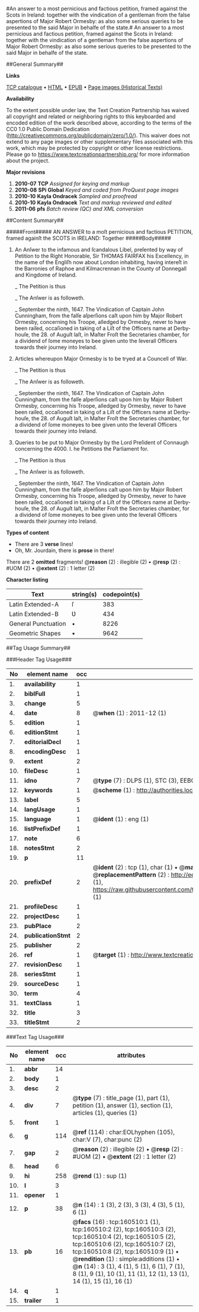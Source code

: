 #An answer to a most pernicious and factious petition, framed against the Scots in Ireland: together with the vindication of a gentleman from the false aspertions of Major Robert Ormesby: as also some serious queries to be presented to the said Major in behalfe of the state.#
An answer to a most pernicious and factious petition, framed against the Scots in Ireland: together with the vindication of a gentleman from the false aspertions of Major Robert Ormesby: as also some serious queries to be presented to the said Major in behalfe of the state.

##General Summary##

**Links**

[TCP catalogue](http://www.ota.ox.ac.uk/tcp/)  • 
[HTML](http://tei.it.ox.ac.uk/tcp/Texts-HTML/free/A75/A75408.html)  • 
[EPUB](http://tei.it.ox.ac.uk/tcp/Texts-EPUB/free/A75/A75408.epub) • 
[Page images (Historical Texts)](https://historicaltexts.jisc.ac.uk/eebo-99860784e)

**Availability**

To the extent possible under law, the Text Creation Partnership has waived all copyright and related or neighboring rights to this keyboarded and encoded edition of the work described above, according to the terms of the CC0 1.0 Public Domain Dedication (http://creativecommons.org/publicdomain/zero/1.0/). This waiver does not extend to any page images or other supplementary files associated with this work, which may be protected by copyright or other license restrictions. Please go to https://www.textcreationpartnership.org/ for more information about the project.

**Major revisions**

1. __2010-07__ __TCP__ *Assigned for keying and markup*
1. __2010-08__ __SPi Global__ *Keyed and coded from ProQuest page images*
1. __2010-10__ __Kayla Ondracek__ *Sampled and proofread*
1. __2010-10__ __Kayla Ondracek__ *Text and markup reviewed and edited*
1. __2011-06__ __pfs__ *Batch review (QC) and XML conversion*

##Content Summary##

#####Front#####
AN ANSWER to a moſt pernicious and factious PETITION, framed againſt the SCOTS in IRELAND: Together 
#####Body#####

1. An Anſwer to the infamous and ſcandalous Libel, preſented by way of Petition to the Right Honorable, Sir THOMAS FAIRFAX his Excellency, in the name of the Engliſh now about London inhabiting, having intereſt in the Barronies of Raphoe and Kilmacrennan in the County of Donnegall and Kingdome of Ireland.

    _ The Petition is thus

    _ The Anſwer is as followeth.

    _ September the ninth, 1647. The Vindication of Captain John Cunningham, from the falſe aſperſions caſt upon him by Major Robert Ormesby, concerning his Troope, alledged by Ormesby, never to have been raiſed, occaſioned in taking of a Liſt of the Officers name at Derby-houſe, the 28. of Auguſt laſt, in Maſter Froſt the Secretaries chamber, for a dividend of ſome moneyes to bee given unto the ſeverall Officers towards their journey into Ireland.

1. Articles whereupon Major Ormesby is to be tryed at a Councell of War.

    _ The Petition is thus

    _ The Anſwer is as followeth.

    _ September the ninth, 1647. The Vindication of Captain John Cunningham, from the falſe aſperſions caſt upon him by Major Robert Ormesby, concerning his Troope, alledged by Ormesby, never to have been raiſed, occaſioned in taking of a Liſt of the Officers name at Derby-houſe, the 28. of Auguſt laſt, in Maſter Froſt the Secretaries chamber, for a dividend of ſome moneyes to bee given unto the ſeverall Officers towards their journey into Ireland.

1. Queries to be put to Major Ormesby by the Lord Preſident of Connaugh concerning the 4000. l. he Petitions the Parliament for.

    _ The Petition is thus

    _ The Anſwer is as followeth.

    _ September the ninth, 1647. The Vindication of Captain John Cunningham, from the falſe aſperſions caſt upon him by Major Robert Ormesby, concerning his Troope, alledged by Ormesby, never to have been raiſed, occaſioned in taking of a Liſt of the Officers name at Derby-houſe, the 28. of Auguſt laſt, in Maſter Froſt the Secretaries chamber, for a dividend of ſome moneyes to bee given unto the ſeverall Officers towards their journey into Ireland.

**Types of content**

  * There are 3 **verse** lines!
  * Oh, Mr. Jourdain, there is **prose** in there!

There are 2 **omitted** fragments! 
 @__reason__ (2) : illegible (2)  •  @__resp__ (2) : #UOM (2)  •  @__extent__ (2) : 1 letter (2)

**Character listing**


|Text|string(s)|codepoint(s)|
|---|---|---|
|Latin Extended-A|ſ|383|
|Latin Extended-B|Ʋ|434|
|General Punctuation|•|8226|
|Geometric Shapes|▪|9642|

##Tag Usage Summary##

###Header Tag Usage###

|No|element name|occ|attributes|
|---|---|---|---|
|1.|__availability__|1||
|2.|__biblFull__|1||
|3.|__change__|5||
|4.|__date__|8| @__when__ (1) : 2011-12 (1)|
|5.|__edition__|1||
|6.|__editionStmt__|1||
|7.|__editorialDecl__|1||
|8.|__encodingDesc__|1||
|9.|__extent__|2||
|10.|__fileDesc__|1||
|11.|__idno__|7| @__type__ (7) : DLPS (1), STC (3), EEBO-CITATION (1), PROQUEST (1), VID (1)|
|12.|__keywords__|1| @__scheme__ (1) : http://authorities.loc.gov/ (1)|
|13.|__label__|5||
|14.|__langUsage__|1||
|15.|__language__|1| @__ident__ (1) : eng (1)|
|16.|__listPrefixDef__|1||
|17.|__note__|6||
|18.|__notesStmt__|2||
|19.|__p__|11||
|20.|__prefixDef__|2| @__ident__ (2) : tcp (1), char (1)  •  @__matchPattern__ (2) : ([0-9\-]+):([0-9IVX]+) (1), (.+) (1)  •  @__replacementPattern__ (2) : http://eebo.chadwyck.com/downloadtiff?vid=$1&page=$2 (1), https://raw.githubusercontent.com/textcreationpartnership/Texts/master/tcpchars.xml#$1 (1)|
|21.|__profileDesc__|1||
|22.|__projectDesc__|1||
|23.|__pubPlace__|2||
|24.|__publicationStmt__|2||
|25.|__publisher__|2||
|26.|__ref__|1| @__target__ (1) : http://www.textcreationpartnership.org/docs/. (1)|
|27.|__revisionDesc__|1||
|28.|__seriesStmt__|1||
|29.|__sourceDesc__|1||
|30.|__term__|4||
|31.|__textClass__|1||
|32.|__title__|3||
|33.|__titleStmt__|2||


###Text Tag Usage###

|No|element name|occ|attributes|
|---|---|---|---|
|1.|__abbr__|14||
|2.|__body__|1||
|3.|__desc__|2||
|4.|__div__|7| @__type__ (7) : title_page (1), part (1), petition (1), answer (1), section (1), articles (1), queries (1)|
|5.|__front__|1||
|6.|__g__|114| @__ref__ (114) : char:EOLhyphen (105), char:V (7), char:punc (2)|
|7.|__gap__|2| @__reason__ (2) : illegible (2)  •  @__resp__ (2) : #UOM (2)  •  @__extent__ (2) : 1 letter (2)|
|8.|__head__|6||
|9.|__hi__|258| @__rend__ (1) : sup (1)|
|10.|__l__|3||
|11.|__opener__|1||
|12.|__p__|38| @__n__ (14) : 1 (3), 2 (3), 3 (3), 4 (3), 5 (1), 6 (1)|
|13.|__pb__|16| @__facs__ (16) : tcp:160510:1 (1), tcp:160510:2 (2), tcp:160510:3 (2), tcp:160510:4 (2), tcp:160510:5 (2), tcp:160510:6 (2), tcp:160510:7 (2), tcp:160510:8 (2), tcp:160510:9 (1)  •  @__rendition__ (1) : simple:additions (1)  •  @__n__ (14) : 3 (1), 4 (1), 5 (1), 6 (1), 7 (1), 8 (1), 9 (1), 10 (1), 11 (1), 12 (1), 13 (1), 14 (1), 15 (1), 16 (1)|
|14.|__q__|1||
|15.|__trailer__|1||
